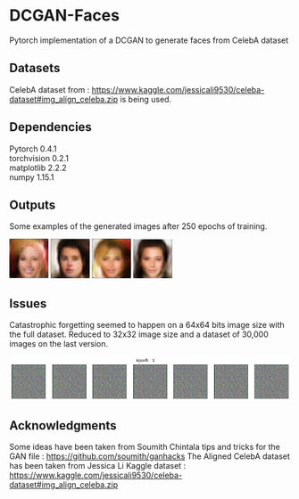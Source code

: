 # DCGAN-Faces
Pytorch implementation of a DCGAN to generate faces from CelebA dataset

## Datasets

CelebA dataset from : https://www.kaggle.com/jessicali9530/celeba-dataset#img_align_celeba.zip is being used.

## Dependencies

Pytorch     0.4.1\
torchvision 0.2.1\
matplotlib  2.2.2\
numpy       1.15.1

## Outputs

Some examples of the generated images after 250 epochs of training.

![Example 1](https://github.com/AlexandreGuilbault/DCGAN-Faces/blob/master/img/1.png?raw=true)
![Example 2](https://github.com/AlexandreGuilbault/DCGAN-Faces/blob/master/img/13.png?raw=true)
![Example 3](https://github.com/AlexandreGuilbault/DCGAN-Faces/blob/master/img/16.png?raw=true)
![Example 4](https://github.com/AlexandreGuilbault/DCGAN-Faces/blob/master/img/17.png?raw=true)


## Issues

Catastrophic forgetting seemed to happen on a 64x64 bits image size with the full dataset. Reduced to 32x32 image size and a dataset of 30,000 images on the last version.

![Catastrophic forgetting?](https://github.com/AlexandreGuilbault/DCGAN-Faces/blob/master/img/CatastrophicForgetting.gif?raw=true)

## Acknowledgments

Some ideas have been taken from Soumith Chintala tips and tricks for the GAN file : https://github.com/soumith/ganhacks
The Aligned CelebA dataset has been taken from Jessica Li Kaggle dataset : https://www.kaggle.com/jessicali9530/celeba-dataset#img_align_celeba.zip
